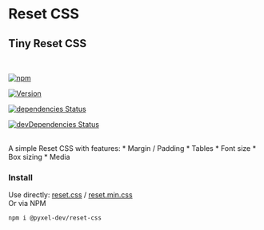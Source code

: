 # Reset CSS
## Tiny Reset CSS
<br>

[![npm](https://img.shields.io/npm/v/minireset.css.svg)](https://www.npmjs.com/package/@pyxel-dev/reset-css)

[![Version](https://img.shields.io/github/release/pyxel-dev/reset-css.svg)](https://github.com/pyxel-dev/reset-css/releases)

[![dependencies Status](https://david-dm.org/pyxel-dev/reset-css/status.svg)](https://david-dm.org/pyxel-dev/reset-css)

[![devDependencies Status](https://david-dm.org/pyxel-dev/reset-css/dev-status.svg)](https://david-dm.org/pyxel-dev/reset-css?type=dev)

<br>
A simple Reset CSS with features:
* Margin / Padding
* Tables
* Font size
* Box sizing
* Media

### Install

Use directly: [reset.css](https://raw.githubusercontent.com/pyxel-dev/reset-css/master/reset.css) / [reset.min.css](https://raw.githubusercontent.com/pyxel-dev/reset-css/master/reset.min.css)
<br>
Or via NPM
```
npm i @pyxel-dev/reset-css
```
